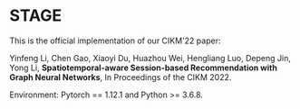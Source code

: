 # STAGE
This is the official implementation of our CIKM'22 paper:  

Yinfeng Li, Chen Gao, Xiaoyi Du, Huazhou Wei, Hengliang Luo, Depeng Jin, Yong Li, **Spatiotemporal-aware Session-based Recommendation with Graph Neural Networks**, In Proceedings of the CIKM 2022.

Environment: Pytorch == 1.12.1 and Python >= 3.6.8.

